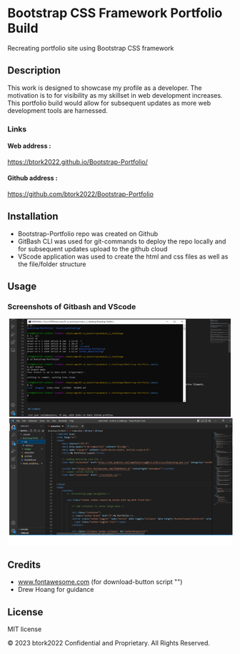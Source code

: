 # Bootstrap CSS Framework Portfolio Build

Recreating portfolio site using Bootstrap CSS framework


## Description 

This work is designed to showcase my profile as a developer. The motivation is to for visibility as my skillset in web development increases. This portfolio build would allow for subsequent updates as more web development tools are harnessed.

### Links

#### Web address : 
https://btork2022.github.io/Bootstrap-Portfolio/

#### Github address :
https://github.com/btork2022/Bootstrap-Portfolio



## Installation

- Bootstrap-Portfolio repo was created on Github
- GitBash CLI was used for  git-commands to deploy the repo locally and for subsequent updates upload to the github cloud
- VScode application was used to create the html and css files as well as the file/folder structure


## Usage 

### Screenshots of Gitbash and VScode

![alt text](images/gitbash.png)
![alt text](images/vscode.png)



## Credits

- www.fontawesome.com 
  (for download-button script "<script src="https://kit.fontawesome.com/74b6bb5be5.js" crossorigin="anonymous"></script>")
- Drew Hoang for guidance


## License

MIT license

© 2023 btork2022 Confidential and Proprietary. All Rights Reserved.
